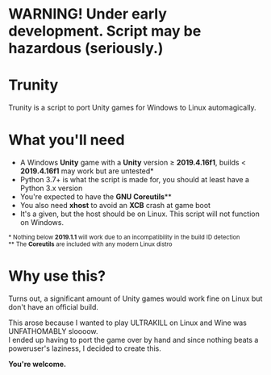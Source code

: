 # WARNING! Under early development. Script may be hazardous (seriously.)

# Trunity
Trunity is a script to port Unity games for Windows to Linux automagically.
# What you'll need
- A Windows **Unity** game with a **Unity** version ≥ **2019.4.16f1**, builds < **2019.4.16f1** may work but are untested*
- Python 3.7+ is what the script is made for, you should at least have a Python 3.x version
- You're expected to have the **GNU Coreutils****
- You also need **xhost** to avoid an **XCB** crash at game boot
- It's a given, but the host should be on Linux. This script will not function on Windows.

<sup>* Nothing below **2019.1.1** will work due to an incompatibility in the build ID detection</sup>  
<sup>** The **Coreutils** are included with any modern Linux distro</sup>
# Why use this?
Turns out, a significant amount of Unity games would work fine on Linux but don't have an official build.

This arose because I wanted to play ULTRAKILL on Linux and Wine was UNFATHOMABLY sloooow.  
I ended up having to port the game over by hand and since nothing beats a poweruser's laziness, I decided to create this.

**You're welcome.**
